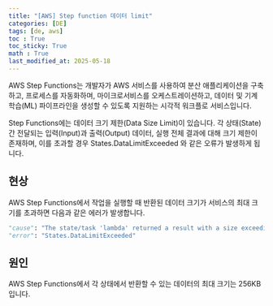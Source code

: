 ```yaml
---
title: "[AWS] Step function 데이터 limit"
categories: [DE]
tags: [de, aws]
toc : True
toc_sticky: True
math : True
last_modified_at: 2025-05-18
---
```


AWS Step Functions는 개발자가 AWS 서비스를 사용하여 분산 애플리케이션을 구축하고, 프로세스를 자동화하며, 마이크로서비스를 오케스트레이션하고, 데이터 및 기계 학습(ML) 파이프라인을 생성할 수 있도록 지원하는 시각적 워크플로 서비스입니다. 

Step Functions에는 데이터 크기 제한(Data Size Limit)이 있습니다. 각 상태(State) 간 전달되는 입력(Input)과 출력(Output) 데이터, 실행 전체 결과에 대해 크기 제한이 존재하며, 이를 초과할 경우 States.DataLimitExceeded 와 같은 오류가 발생하게 됩니다.

## 현상
AWS Step Functions에서 작업을 실행할 때 반환된 데이터 크기가 서비스의 최대 크기를 초과하면 다음과 같은 에러가 발생합니다. 

```py
"cause": "The state/task 'lambda' returned a result with a size exceeding the maximum number of bytes service limit.",
"error": "States.DataLimitExceeded"
```

## 원인
AWS Step Functions에서 각 상태에서 반환할 수 있는 데이터의 최대 크기는 256KB입니다.